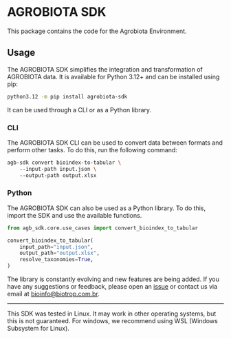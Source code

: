 # AGROBIOTA SDK

This package contains the code for the Agrobiota Environment.

## Usage

The AGROBIOTA SDK simplifies the integration and transformation of AGROBIOTA data.
It is available for Python 3.12+ and can be installed using pip:

```bash
python3.12 -m pip install agrobiota-sdk
```

It can be used through a CLI or as a Python library.

### CLI

The AGROBIOTA SDK CLI can be used to convert data between formats and
perform other tasks. To do this, run the following command:

```bash
agb-sdk convert bioindex-to-tabular \ 
    --input-path input.json \ 
    --output-path output.xlsx
```

### Python

The AGROBIOTA SDK can also be used as a Python library. To do this,
import the SDK and use the available functions.

```python
from agb_sdk.core.use_cases import convert_bioindex_to_tabular

convert_bioindex_to_tabular(
    input_path="input.json",
    output_path="output.xlsx",
    resolve_taxonomies=True,
)
```

The library is constantly evolving and new features are being
added. If you have any suggestions or feedback, please open
an [issue](https://github.com/agrobiota/agrobiota-sdk/issues) or contact us
via email at [bioinfo@biotrop.com.br](mailto:bioinfo@biotrop.com.br).

---

This SDK was tested in Linux. It may work in other operating systems, but
this is not guaranteed. For windows, we recommend using WSL (Windows Subsystem
for Linux).
